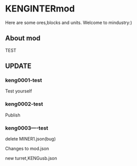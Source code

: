 # KENGINTERmod
Here are some ores,blocks and units.
Welcome to mindustry:)
## About mod
TEST
## UPDATE

### keng0001-test

Test yourself

### keng0002-test

Publish

### keng0003—-test

delete MINER1.json(bug)

Changes to mod.json

new turret,KENGusb.json
